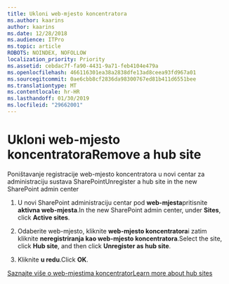 ```yaml
---
title: Ukloni web-mjesto koncentratora
ms.author: kaarins
author: kaarins
ms.date: 12/28/2018
ms.audience: ITPro
ms.topic: article
ROBOTS: NOINDEX, NOFOLLOW
localization_priority: Priority
ms.assetid: cebdac7f-fa90-4431-9a71-feb4104e479a
ms.openlocfilehash: 466116301ea38a2838dfe13ad8ceea93fd967a01
ms.sourcegitcommit: 0ae6cbb8cf2836da98300767ed81b411d6551bee
ms.translationtype: MT
ms.contentlocale: hr-HR
ms.lasthandoff: 01/30/2019
ms.locfileid: "29662001"
---
```

# <a name="remove-a-hub-site"></a><span data-ttu-id="01b46-102">Ukloni web-mjesto koncentratora</span><span class="sxs-lookup"><span data-stu-id="01b46-102">Remove a hub site</span></span>

<span data-ttu-id="01b46-103">Poništavanje registracije web-mjesto koncentratora u novi centar za administraciju sustava SharePoint</span><span class="sxs-lookup"><span data-stu-id="01b46-103">Unregister a hub site in the new SharePoint admin center</span></span>
  
1. <span data-ttu-id="01b46-104">U novi SharePoint administraciju centar pod **web-mjesta**pritisnite **aktivna web-mjesta**.</span><span class="sxs-lookup"><span data-stu-id="01b46-104">In the new SharePoint admin center, under **Sites**, click **Active sites**.</span></span> 
    
2. <span data-ttu-id="01b46-105">Odaberite web-mjesto, kliknite **web-mjesto koncentratora**i zatim kliknite **neregistriranja kao web-mjesto koncentratora**.</span><span class="sxs-lookup"><span data-stu-id="01b46-105">Select the site, click **Hub site**, and then click **Unregister as hub site**.</span></span> 
    
3. <span data-ttu-id="01b46-106">Kliknite **u redu**.</span><span class="sxs-lookup"><span data-stu-id="01b46-106">Click **OK**.</span></span> 
    
[<span data-ttu-id="01b46-107">Saznajte više o web-mjestima koncentrator</span><span class="sxs-lookup"><span data-stu-id="01b46-107">Learn more about hub sites</span></span>](https://support.office.com/article/what-is-a-sharepoint-hub-site-fe26ae84-14b7-45b6-a6d1-948b3966427f?ui=en-US&amp;rs=en-US&amp;ad=US)
  

